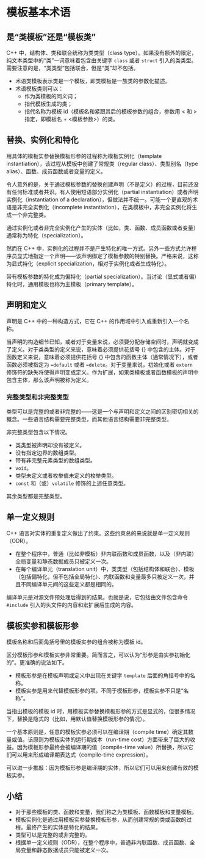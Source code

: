 # 模板基本术语

## 是“类模板”还是“模板类”

C++ 中，结构体、类和联合统称为类类型（class type）。如果没有额外的限定，纯文本类型中的“类”一词意味着包含由关键字 `class` 或者 `struct` 引入的类类型。需要注意的是，“类类型”包括联合，但是“类”却不包括。

- 术语类模板表示类是一个模板，即类模板是一族类的参数化描述。
- 术语模板类则可以：
    - 作为类模板的同义词；
    - 指代模板生成的类；
    - 指代名称为模板 id（模板名和紧跟其后的模板参数的组合，参数用 < 和 > 指定，即模板名 + <模板参数>）的类。

## 替换、实例化和特化

用具体的模板实参替换模板形参的过程称为模板实例化（template instantiation），该过程从模板中创建了常规类（regular class）、类型别名（type alias）、函数、成员函数或者变量的定义。

令人意外的是，关于通过模板参数的替换创建声明（不是定义）的过程，目前还没有任何标准或者共识。有人使用短语部分实例化（partial instantiation）或者声明实例化（instantiation of a declaration），但做法并不统一。可能一个更直观的术语是非完全实例化（incomplete instantiation），在类模板中，非完全实例化将生成一个非完整类。

通过实例化或者非完全实例化产生的实体（比如，类、函数、成员函数或者变量）通常称为特化（specialization）。

然而在 C++ 中，实例化的过程并不是产生特化的唯一方式。另外一些方式允许程序员显式地指定一个声明——该声明绑定了模板参数的特别替换。严格来说，这称为显式特化（explicit specialization，相对于实例化或者生成特化）。

带有模板参数的特化成为偏特化（partial specialization）。当讨论（显式或者偏）特化时，通用模板也称为主模板（primary template）。

## 声明和定义

声明是 C++ 中的一种构造方式，它在 C++ 的作用域中引入或重新引入一个名称。

当声明的构造细节已知，或者对于变量来说，必须要分配存储空间时，声明就变成了定义。对于类类型的定义来说，意味着必须提供花括号 {} 中包含的主体。对于函数定义来说，意味着必须提供花括号 {} 中包含的函数主体（通常情况下），或者函数必须被指定为 `=default` 或者 `=delete`。对于变量来说，初始化或者 `extern` 修饰符的缺失将使得声明变成定义。作为扩展，如果类模板或者函数模板的声明中包含主体，那么该声明被称为定义。

### 完整类型和非完整类型

类型可以是完整的或者非完整的——这是一个与声明和定义之间的区别密切相关的概念。一些语言结构需要完整类型，而其他语言结构需要非完整类型。

非完整类型包含以下情况。

- 类类型被声明却没有被定义。
- 没有指定边界的数组类型。
- 带有非完整元素类型的数组类型。
- `void`。
- 类型未定义或者枚举值未定义的枚举类型。
- `const` 和（或）`volatile` 修饰的上述任意类型。

其余类型都是完整类型。

## 单一定义规则

C++ 语言对实体的重复定义做出了约束。这些约束总的来说就是单一定义规则（ODR）。

- 在整个程序中，普通（比如非模板）非内联函数和成员函数，以及（非内联）全局变量和静态数据成员只被定义一次。
- 在每个编译单元（translation unit）中，类类型（包括结构体和联合）、模板（包括偏特化，但不包括全局特化）、内联函数和变量最多只被定义一次，并且不同编译单元间的这些定义都是相同的。

编译单元是对源文件预处理后得到的结果。也就是说，它包括由文件包含命令 `#include` 引入的头文件的内容和宏扩展后生成的内容。

## 模板实参和模板形参

模板名称和后面角括号里的模板实参的组合被称为模板 id。

区分模板形参和模板实参非常重要。简而言之，可以认为“形参是由实参初始化的”。更准确的说法如下。

- 模板形参是在模板声明或定义中出现在关键字 `template` 后面的角括号中的名称。
- 模板实参是用来代替模板形参的项。不同于模板形参，模板实参不只是“名称”。

当指出模板的模板 id 时，用模板实参替换模板形参的方式是显式的，但很多情况下，替换是隐式的（比如，用默认值替换模板形参的情况）。

一个基本原则是，任意的模板实参必须可以在编译期（compile time）确定其数量或值。该原则为模板实体的运行期成本（run-time cost）方面带来了巨大的收益。因为模板形参最终会被编译期的值（compile-time value）所替换，所以它们可以用来形成编译期表达式（compile-time expression）。

可以进一步推敲：因为模板形参是编译期的实体，所以它们可以用来创建有效的模板实参。

## 小结

- 对于那些模板的类、函数和变量，我们称之为类模板、函数模板和变量模板。
- 模板实例化是通过用模板实参替换模板形参，从而创建常规的类或函数的过程。最终产生的实体是特化的结果。
- 类型可以是完整的或非完整的。
- 根据单一定义规则（ODR），在整个程序中，普通非内联函数、成员函数、全局变量和静态数据成员只能被定义一次。
